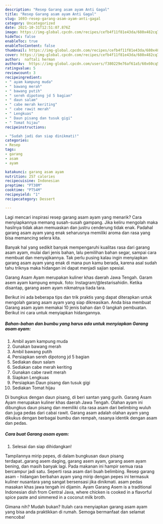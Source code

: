 ```yaml
---
description: "Resep Garang asam ayam Anti Gagal"
title: "Resep Garang asam ayam Anti Gagal"
slug: 1693-resep-garang-asam-ayam-anti-gagal
category: Uncategorized
date: 2021-10-31T12:51:07.876Z
image: https://img-global.cpcdn.com/recipes/cefb4f11f81e43da/680x482cq70/garang-asam-ayam-foto-resep-utama.jpg
hideToc: false
enableToc: true
enableTocContent: false
thumbnail: https://img-global.cpcdn.com/recipes/cefb4f11f81e43da/680x482cq70/garang-asam-ayam-foto-resep-utama.jpg
cover: https://img-global.cpcdn.com/recipes/cefb4f11f81e43da/680x482cq70/garang-asam-ayam-foto-resep-utama.jpg
author:  naftali herman
authorAv:  https://img-global.cpcdn.com/users/f380229e76af61a5/60x60cq50/avatar.jpg
ratingvalue: 5
reviewcount: 3
recipeingredient:
- " ayam kampung muda"
- " bawang merah"
- " bawang putih"
- " sereh dipotong jd 5 bagian"
- " daun salam"
- " cabe merah keriting"
- " cabe rawit merah"
- " Lengkuas"
- " Daun pisang dan tusuk gigi"
- " Tomat hijau"
recipeinstructions:

- "Sudah jadi dan siap dinikmati!"
categories:
- Resep
tags:
- garang
- asam
- ayam

katakunci: garang asam ayam 
nutrition: 257 calories
recipecuisine: Indonesian
preptime: "PT38M"
cooktime: "PT54M"
recipeyield: "1"
recipecategory: Dessert

---
```



Lagi mencari inspirasi resep garang asam ayam yang menarik? Cara menyiapkannya memang susah-susah gampang. Jika keliru mengolah maka hasilnya tidak akan memuaskan dan justru cenderung tidak enak. Padahal garang asam ayam yang enak seharusnya memiliki aroma dan rasa yang bisa memancing selera kita.


Banyak hal yang sedikit banyak mempengaruhi kualitas rasa dari garang asam ayam, mulai dari jenis bahan, lalu pemilihan bahan segar, sampai cara membuat dan menyajikannya. Tak perlu pusing kalau ingin menyiapkan garang asam ayam yang enak di mana pun kamu berada, karena asal sudah tahu triknya maka hidangan ini dapat menjadi sajian spesial.

Garang Asam Ayam merupakan kuliner khas daerah Jawa Tengah. Garam asem ayam kampung empuk. foto: Instagram/@lestarisahidin. Ketika disantap, garang asem ayam nikmatnya tiada tara.


Berikut ini ada beberapa tips dan trik praktis yang dapat diterapkan untuk mengolah garang asam ayam yang siap dikreasikan. Anda bisa membuat Garang asam ayam memakai 10 jenis bahan dan 0 langkah pembuatan. Berikut ini cara untuk menyiapkan hidangannya.

<!--inarticleads1-->

##### Bahan-bahan dan bumbu yang harus ada untuk menyiapkan Garang asam ayam:

1. Ambil  ayam kampung muda
1. Gunakan  bawang merah
1. Ambil  bawang putih
1. Persiapkan  sereh dipotong jd 5 bagian
1. Sediakan  daun salam
1. Sediakan  cabe merah keriting
1. Gunakan  cabe rawit merah
1. Siapkan  Lengkuas
1. Persiapkan  Daun pisang dan tusuk gigi
1. Sediakan  Tomat hijau


Di bungkus dengan daun pisang, di beri santan yang gurih. Garang Asam Ayam merupakan kuliner khas daerah Jawa Tengah. Olahan ayam ini dibungkus daun pisang dan memiliki cita rasa asam dari belimbing wuluh dan juga pedas dari cabai rawit. Garang asam adalah olahan ayam yang dikukus dengan berbagai bumbu dan rempah, rasanya identik dengan asam dan pedas. 

<!--inarticleads2-->

##### Cara buat Garang asam ayam:


1. Selesai dan siap dihidangkan!

Tampilannya mirip pepes, di dalam bungkusan daun pisang terdapat..garang asem daging, garang asem ayam, garang asem ayam bening, dan masih banyak lagi. Pada makanan ini hampir semua rasa bercampur jadi satu. Seperti rasa asam dari buah belimbing. Resep garang asam - hidangan berbahan ayam yang mirip dengan pepes ini termasuk kuliner nusantara yang sangat bersensasi jika dinikmati. asam pedas masakan khas jawa tengah ini dijamin. Ayam Garang Asem is a traditional Indonesian dish from Central Java, where chicken is cooked in a flavorful spice paste and simmered in a coconut milk broth. 

Gimana nih? Mudah bukan? Itulah cara menyiapkan garang asam ayam yang bisa anda praktikkan di rumah. Semoga bermanfaat dan selamat mencoba!
